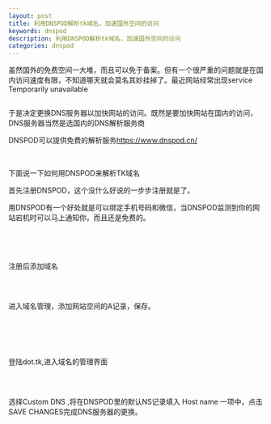 ```yaml
---
layout: post
title: 利用DNSPOD解析tk域名，加速国外空间的访问
keywords: dnspod
description: 利用DNSPOD解析tk域名，加速国外空间的访问
categories: dnspod
---
```


虽然国外的免费空间一大堆，而且可以免于备案。但有一个很严重的问题就是在国内访问速度有限，不知道哪天就会莫名其妙挂掉了。最近网站经常出现service Temporarily unavailable
<div id="sina_keyword_ad_area2" class="articalContent   ">
<p></p>
<p><img src="/images/blog/011247250337572.jpg" alt="" /></p>
<p>于是决定更换DNS服务器以加快网站的访问。既然是要加快网站在国内的访问，DNS服务器当然是选国内的DNS解析服务商</p>
<p>DNSPOD可以提供免费的解析服务<a href="https://www.dnspod.cn/" rel="nofollow">https://www.dnspod.cn/</a></p>
<p>&nbsp;</p>
<p>下面说一下如何用DNSPOD来解析TK域名</p>
<p>首先注册DNSPOD，这个没什么好说的一步步注册就是了。</p>
<p>用DNSPOD有一个好处就是可以绑定手机号码和微信，当DNSPOD监测到你的网站宕机时可以马上通知你，而且还是免费的。</p>
<p>&nbsp;</p>
<p>&nbsp;</p>
<p>注册后添加域名</p>
<p><img src="/images/blog/011247430022717.png" alt="" /></p>
<p>&nbsp;</p>
<p>进入域名管理，添加网站空间的A记录，保存。</p>
<p><img src="/images/blog/011247511745054.png" alt="" /></p>
<p>&nbsp;</p>
<p>&nbsp;</p>
<p>登陆dot.tk,进入域名的管理界面</p>
<p><img src="/images/blog/011248031745988.png" alt="" /></p>
<p>&nbsp;</p>
<p>选择Custom DNS ,将在DNSPOD里的默认NS记录填入 Host name 一项中，点击SAVE CHANGES完成DNS服务器的更换。</p>
<p><img src="/images/blog/011248137527922.png" alt="" /></p>
<p>&nbsp;</p>
<p>&nbsp;</p>
<p>&nbsp;</p>
<p>&nbsp;</p>
<p>&nbsp;</p>
<p>&nbsp;</p>
<p>&nbsp;</p>
<p>&nbsp;</p>
<p>&nbsp;</p>
<p>&nbsp;</p>
</div>
    
